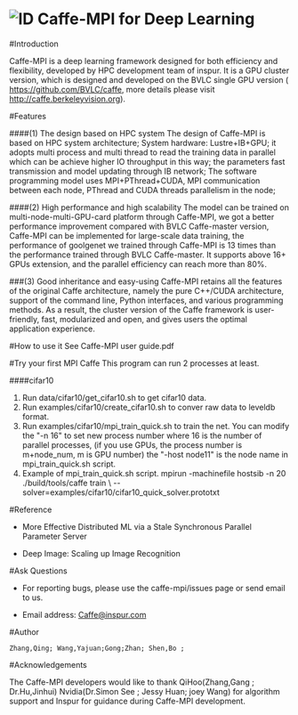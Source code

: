 ![ID](http://hot.baidupcs.com/file/900b80047bc925bd88691fc03bf37407?bkt=p3-1400900b80047bc925bd88691fc03bf37407213793f2000000001774&fid=2081420161-246327-727563278036500&time=1459933657&sign=FDTAXGEROLBH-DCb740ccc5511e5e8fedcff06b081203-egYkRjqoUcFEUg6mj7zc7nSREbE%3D&to=hb&fm=Yan,B,U,t&sta_dx=0&sta_cs=0&sta_ft=png&sta_ct=0&fm2=Yangquan,B,U,t&newver=1&newfm=1&secfm=1&flow_ver=3&pkey=1400900b80047bc925bd88691fc03bf37407213793f2000000001774&sl=76808268&expires=1460020057&rt=sh&r=924852472&mlogid=2243062048564715141&owner=246327&vuk=2081420161&vbdid=4204541105&fin=Inspur.png&fn=Inspur.png&slt=pm&uta=0&rtype=1&iv=0&isw=0&dp-logid=2243062048564715141&dp-callid=0.1.1)
Caffe-MPI for Deep Learning                                                                         
============ 

#Introduction

Caffe-MPI is a deep learning framework designed for both efficiency and flexibility, developed by HPC development team of inspur. It is a GPU cluster version, which is designed and developed on the BVLC single GPU version ( https://github.com/BVLC/caffe, more details please visit http://caffe.berkeleyvision.org).

#Features
 
####(1) The design based on HPC system 
The design of Caffe-MPI is based on HPC system architecture; System hardware: Lustre+IB+GPU; it adopts multi process and multi thread to read the training data in parallel which can be achieve higher IO throughput in this way; the parameters fast transmission and model updating through IB network; The software programming model uses MPI+PThread+CUDA, MPI communication between each node, PThread and CUDA threads parallelism in the node;

####(2) High performance and high scalability
The model can be trained on multi-node-multi-GPU-card platform through Caffe-MPI, we got a better performance improvement compared with BVLC Caffe-master version, Caffe-MPI can be implemented for large-scale data training, the performance of goolgenet we trained through Caffe-MPI is 13 times than the performance trained through BVLC Caffe-master. It supports above 16+ GPUs extension, and the parallel efficiency can reach more than 80%.

###(3) Good inheritance and easy-using
Caffe-MPI retains all the features of the original Caffe architecture, namely the pure C++/CUDA architecture, support of the command line, Python interfaces, and various programming methods. As a result, the cluster version of the Caffe framework is user-friendly, fast, modularized and open, and gives users the optimal application experience. 

#How to use it
  See Caffe-MPI user guide.pdf

#Try your first MPI Caffe
This program can run 2 processes at least.

####cifar10
  1.	Run data/cifar10/get_cifar10.sh to get cifar10 data.
  2.	Run examples/cifar10/create_cifar10.sh to conver raw data to leveldb format.
  3.	Run examples/cifar10/mpi_train_quick.sh to train the net. You can modify the "-n 16" to set new process number where 16 is the number of parallel processes, (if you use GPUs, the process number is m+node_num, m is GPU number) the "-host node11" is the node name in mpi_train_quick.sh script.
  4.	Example of mpi_train_quick.sh script.
mpirun -machinefile hostsib -n 20 ./build/tools/caffe train \ --solver=examples/cifar10/cifar10_quick_solver.prototxt 

#Reference

  *	More Effective Distributed ML via a Stale Synchronous Parallel Parameter Server

  *	Deep Image: Scaling up Image Recognition

#Ask Questions

  * For reporting bugs, please use the caffe-mpi/issues page or send email to us.

  * Email address: Caffe@inspur.com

#Author

    Zhang,Qing; Wang,Yajuan;Gong;Zhan; Shen,Bo ;

#Acknowledgements

 The Caffe-MPI developers would like to thank QiHoo(Zhang,Gang ; Dr.Hu,Jinhui) Nvidia(Dr.Simon See ; Jessy Huan; joey Wang) for algorithm support and Inspur for guidance during Caffe-MPI development.

